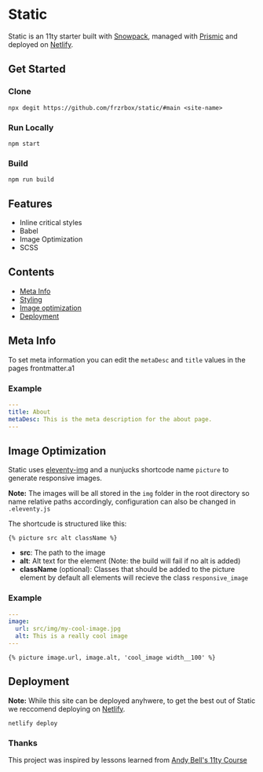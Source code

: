 # Static

Static is an 11ty starter built with [Snowpack](https://www.snowpack.dev/), managed with [Prismic](https://prismic.io/) and deployed on [Netlify](https://www.netlify.com/).

## Get Started

### Clone

`npx degit https://github.com/frzrbox/static/#main <site-name>`

### Run Locally

`npm start`

### Build

`npm run build`

## Features

- Inline critical styles
- Babel
- Image Optimization
- SCSS

## Contents

- [Meta Info](#meta-info)
- [Styling](#styling)
- [Image optimization](#image-optimization)
- [Deployment](#deployment)

## Meta Info

To set meta information you can edit the `metaDesc` and `title` values in the pages frontmatter.a1

### Example

```yaml
---
title: About
metaDesc: This is the meta description for the about page.
---

```

## Image Optimization

Static uses [eleventy-img](https://www.11ty.dev/docs/plugins/image/) and a nunjucks shortcode name `picture` to generate responsive images.

**Note:** The images will be all stored in the `img` folder in the root directory so name relative paths accordingly, configuration can also be changed in `.eleventy.js`

The shortcude is structured like this:

```njk
{% picture src alt className %}
```

- **src**: The path to the image
- **alt**: Alt text for the element (Note: the build will fail if no alt is added)
- **className** (optional): Classes that should be added to the picture element by default all elements will recieve the class `responsive_image`

### Example

```yaml
---
image:
  url: src/img/my-cool-image.jpg
  alt: This is a really cool image
---

```

```njk
{% picture image.url, image.alt, 'cool_image width__100' %}
```

## Deployment

**Note:** While this site can be deployed anyhwere, to get the best out of Static we reccomend deploying on [Netlify](https://www.netlify.com/).

`netlify deploy`

### Thanks

This project was inspired by lessons learned from [Andy Bell's 11ty Course](https://piccalil.li/course/learn-eleventy-from-scratch/)
